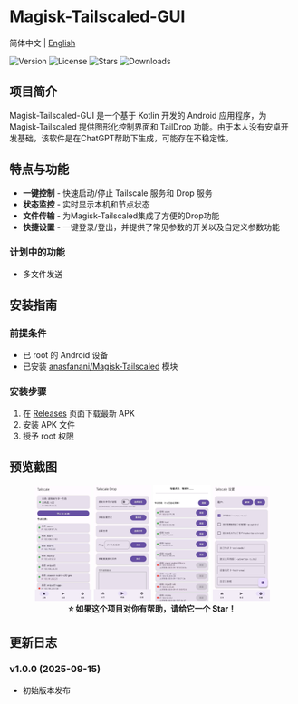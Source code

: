 # Magisk-Tailscaled-GUI
简体中文 | [English](readme_en.md)

![Version](https://img.shields.io/github/v/release/ArchChen1/Magisk-Tailscaled-GUI)
![License](https://img.shields.io/github/license/ArchChen1/Magisk-Tailscaled-GUI)
![Stars](https://img.shields.io/github/stars/ArchChen1/Magisk-Tailscaled-GUI?style=social)
![Downloads](https://img.shields.io/github/downloads/ArchChen1/Magisk-Tailscaled-GUI/total.svg
)
## 项目简介

Magisk-Tailscaled-GUI 是一个基于 Kotlin 开发的 Android 应用程序，为 Magisk-Tailscaled 提供图形化控制界面和 TailDrop 功能。由于本人没有安卓开发基础，该软件是在ChatGPT帮助下生成，可能存在不稳定性。

## 特点与功能

- **一键控制** - 快速启动/停止 Tailscale 服务和 Drop 服务
- **状态监控** - 实时显示本机和节点状态
- **文件传输** - 为Magisk-Tailscaled集成了方便的Drop功能
- **快捷设置** - 一键登录/登出，并提供了常见参数的开关以及自定义参数功能

### 计划中的功能
- 多文件发送

## 安装指南

### 前提条件

- 已 root 的 Android 设备
- 已安装 [anasfanani/Magisk-Tailscaled](https://github.com/anasfanani/Magisk-Tailscaled) 模块

### 安装步骤

1. 在 [Releases](https://github.com/ArchChen1/Magisk-Tailscaled-GUI/releases) 页面下载最新 APK
2. 安装 APK 文件
3. 授予 root 权限

## 预览截图

<div align="center">
  <img src="screenshots/home_screen.jpg" width="20%" alt="主页">
  <img src="screenshots/drop_screen.jpg" width="20%" alt="传送">
  <img src="screenshots/drop_screen2.jpg" width="20%" alt="传送2">
  <img src="screenshots/settings_screen.jpg" width="20%" alt="设置">
</div>


<div align="center">
  <b>⭐ 如果这个项目对你有帮助，请给它一个 Star！</b>
</div>

## 更新日志

### v1.0.0 (2025-09-15)
- 初始版本发布

